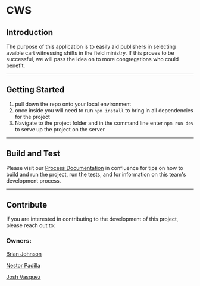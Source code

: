 # CWS

## Introduction

The purpose of this application is to easily aid publishers in selecting avaible cart witnessing shifts in the field ministry. If this proves to be successful, we will pass the idea on to more congregations who could benefit.

---

## Getting Started

1. pull down the repo onto your local environment
2. once inside you will need to run `npm install` to bring in all dependencies for the project
3. Navigate to the project folder and in the command line enter `npm run dev` to serve up the project on the server

---

## Build and Test

Please visit our [Process Documentation](https://netyields.atlassian.net/l/c/nw3hgH92) in confluence for tips on how to build and run the project, run the tests, and for information on this team's development process.

---

## Contribute

If you are interested in contributing to the development of this project, please reach out to:

### Owners:

[Brian Johnson](johnson8727@gmail.com)

[Nestor Padilla](nrpadilla2@gmail.com)

[Josh Vasquez](joshvaz89@gmail.com)
